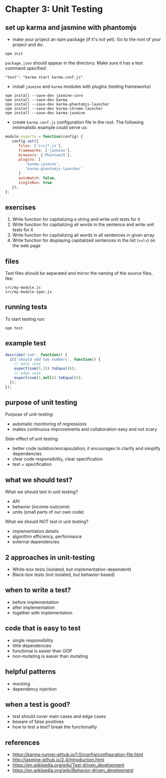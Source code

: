 # Chapter 3: Unit Testing

## set up karma and jasmine with phantomjs

* make your project an npm package (if it's not yet). Go to the root of your project and do:

```
npm init
```

`package.json` should appear in the directory. Make sure it has a test command specified:

`"test": "karma start karma.conf.js"`

* install `jasmine` and `karma` modules with plugins (testing frameworks)

```
npm install --save-dev jasmine-core
npm install --save-dev karma
npm install --save-dev karma-phantomjs-launcher
npm install --save-dev karma-chrome-launcher
npm install --save-dev karma-jasmine
```

* create `karma.conf.js` configuration file in the root. The following minimalistic example could serve us:

```javascript
module.exports = function(config) {
   config.set({
      files: ['src/*.js'],
      frameworks: ['jasmine'],
      browsers: ['PhantomJS'],
      plugins: [
         'karma-jasmine',
         'karma-phantomjs-launcher'
      ]
      autoWatch: false,
      singleRun: true
   });
};
```

## exercises

1. Write function for capitalizing a string and write unit tests for it
2. Write function for capitalizing all words in the sentence and write unit tests for it
3. Write function for capitalizing all words in all sentences in given array 
4. Write function for displaying capitalized sentences in the list (`<ul>`) on the web page

## files

Test files should be separated and mirror the naming of the source files, like:
```
src/my-module.js
src/my-module-spec.js
```

## running tests

To start testing run:

```
npm test
```

## example test

```javascript
describe('sum', function() {
  it('should add two numbers', function() {
    // main case
    expect(sum(5,3)).toEqual(8);
    // edge case
    expect(sum(5,null)).toEqual(5);
  });
});

```

## purpose of unit testing

Purpose of unit-testing:
- automatic monitoring of regressions
- makes continuous improvements and collaboration easy and not scary

Side-effect of unit testing:
- better code isolation/encapsulation; it encourages to clarify and simplify dependencies
- clear code responsibility, clear specification
- test = specification 

## what we should test?

What we should test in unit testing?
- API
- behavior (income-outcome)
- units (small parts of our own code)

What we should NOT test in unit testing?
- implementation details
- algorithm efficiency, performance
- external dependencies

## 2 approaches in unit-testing

- White-box tests (isolated, but implementation-dependent)
- Black-box tests (not isolated, but behavior-based)

## when to write a test?

- before implementation
- after implementation
- together with implementation

## code that is easy to test

- single responsibility
- little dependencies
- functional is easier than OOP
- non-mutating is easier than mutating

## helpful patterns
- mocking
- dependency injection

## when a test is good?
- test should cover main cases and edge cases
- beware of false positives
- how to test a test? break the functionality

## references

* https://karma-runner.github.io/1.0/config/configuration-file.html
* http://jasmine.github.io/2.4/introduction.html
* https://en.wikipedia.org/wiki/Test-driven_development
* https://en.wikipedia.org/wiki/Behavior-driven_development
